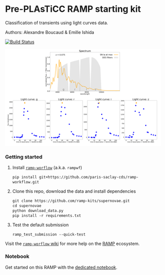 # Pre-PLAsTiCC RAMP starting kit

Classification of transients using light curves data.

Authors: Alexandre Boucaud & Emille Ishida

[![Build Status](https://travis-ci.org/ramp-kits/supernovae.svg?branch=master)](https://travis-ci.org/ramp-kits/supernovae)

<img src="img/fullLC.gif" width="600px">

### Getting started

1. Install [`ramp-worflow`](https://github.com/paris-saclay-cds/ramp-workflow) (a.k.a. `rampwf`)
    ```
    pip install git+https://github.com/paris-saclay-cds/ramp-workflow.git
    ```
2. Clone this repo, download the data and install dependencies
    ```
    git clone https://github.com/ramp-kits/supernovae.git
    cd supernovae
    python download_data.py
    pip install -r requirements.txt
    ```
3. Test the default submission
    ```
    ramp_test_submission --quick-test
    ```

Visit the [`ramp-worflow` wiki](https://github.com/paris-saclay-cds/ramp-workflow/wiki) for more help on the [RAMP](http://ramp.studio) ecosystem.

### Notebook

Get started on this RAMP with the [dedicated notebook](http://nbviewer.jupyter.org/github/ramp-kits/supernovae/blob/master/PLAsTiCC_starting_kit.ipynb).
